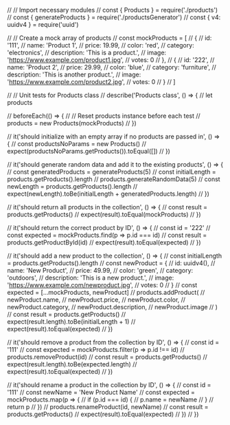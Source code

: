 // // Import necessary modules
// const { Products } = require('./products')
// const { generateProducts } = require('./productsGenerator')
// const { v4: uuidv4 } = require('uuid')

// // Create a mock array of products
// const mockProducts = [
//   {
//     id: '111',
//     name: 'Product 1',
//     price: 19.99,
//     color: 'red',
//     category: 'electronics',
//     description: 'This is a product.',
//     image: 'https://www.example.com/product1.jpg',
//     votes: 0
//   },
//   {
//     id: '222',
//     name: 'Product 2',
//     price: 29.99,
//     color: 'blue',
//     category: 'furniture',
//     description: 'This is another product.',
//     image: 'https://www.example.com/product2.jpg',
//     votes: 0
//   }
// ]

// // Unit tests for Products class
// describe('Products class', () => {
//   let products

//   beforeEach(() => {
//     // Reset products instance before each test
//     products = new Products(mockProducts)
//   })

//   it('should initialize with an empty array if no products are passed in', () => {
//     const productsNoParams = new Products()
//     expect(productsNoParams.getProducts()).toEqual([])
//   })

//   it('should generate random data and add it to the existing products', () => {
//     const generatedProducts = generateProducts(5)
//     const initialLength = products.getProducts().length
//     products.generateRandomData(5)
//     const newLength = products.getProducts().length
//     expect(newLength).toBe(initialLength + generatedProducts.length)
//   })

//   it('should return all products in the collection', () => {
//     const result = products.getProducts()
//     expect(result).toEqual(mockProducts)
//   })

//   it('should return the correct product by ID', () => {
//     const id = '222'
//     const expected = mockProducts.find(p => p.id === id)
//     const result = products.getProductById(id)
//     expect(result).toEqual(expected)
//   })

//   it('should add a new product to the collection', () => {
//     const initialLength = products.getProducts().length
//     const newProduct = {
//       id: uuidv4(),
//       name: 'New Product',
//       price: 49.99,
//       color: 'green',
//       category: 'outdoors',
//       description: 'This is a new product.',
//       image: 'https://www.example.com/newproduct.jpg',
//       votes: 0
//     }
//     const expected = [...mockProducts, newProduct]
//     products.addProduct(
//       newProduct.name,
//       newProduct.price,
//       newProduct.color,
//       newProduct.category,
//       newProduct.description,
//       newProduct.image
//     )
//     const result = products.getProducts()
//     expect(result.length).toBe(initialLength + 1)
//     expect(result).toEqual(expected)
//   })

//   it('should remove a product from the collection by ID', () => {
//     const id = '111'
//     const expected = mockProducts.filter(p => p.id !== id)
//     products.removeProduct(id)
//     const result = products.getProducts()
//     expect(result.length).toBe(expected.length)
//     expect(result).toEqual(expected)
//   })

//   it('should rename a product in the collection by ID', () => {
//     const id = '111'
//     const newName = 'New Product Name'
//     const expected = mockProducts.map(p => {
//       if (p.id === id) {
//         p.name = newName
//       }
//       return p
//     })
//     products.renameProduct(id, newName)
//     const result = products.getProducts()
//     expect(result).toEqual(expected)
//   })
// })
